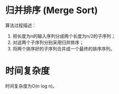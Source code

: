 # 归并排序 (Merge Sort)
算法过程描述：
1. 把长度为n的输入序列分成两个长度为n/2的子序列； 
2. 对这两个子序列分别采用归并排序； 
3. 将两个排序好的子序列合并成一个最终的排序序列。

# 时间复杂度
时间复杂度为O(n log n)。